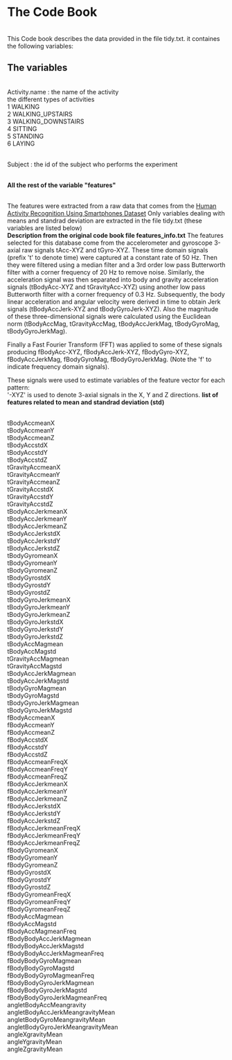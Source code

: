 # The Code Book
<br> This Code book describes the data provided in the file tidy.txt. it containes the following variables:

##  The variables
<br>Activity.name : the name of the activity
<br> the different types of activities
<br>1 WALKING
<br>2 WALKING_UPSTAIRS
<br>3 WALKING_DOWNSTAIRS
<br>4 SITTING
<br>5 STANDING
<br>6 LAYING

<br>Subject : the id of the subject who performs the experiment

<br><b> All the rest of the variable "features"</b>

<br> 
The features were extracted from a raw data that comes from the
<a href="https://archive.ics.uci.edu/ml/datasets/Human+Activity+Recognition+Using+Smartphones">Human Activity Recognition Using Smartphones Dataset</a>
Only variables dealing with means and standrad deviation are extracted in the file tidy.txt (these variables are listed below)
<br> <b>Description from the original code book file features_info.txt</b>
The features selected for this database come from the accelerometer and gyroscope 3-axial raw signals tAcc-XYZ and tGyro-XYZ. These time domain signals (prefix 't' to denote time) were captured at a constant rate of 50 Hz. Then they were filtered using a median filter and a 3rd order low pass Butterworth filter with a corner frequency of 20 Hz to remove noise. Similarly, the acceleration signal was then separated into body and gravity acceleration signals (tBodyAcc-XYZ and tGravityAcc-XYZ) using another low pass Butterworth filter with a corner frequency of 0.3 Hz. 
Subsequently, the body linear acceleration and angular velocity were derived in time to obtain Jerk signals (tBodyAccJerk-XYZ and tBodyGyroJerk-XYZ). Also the magnitude of these three-dimensional signals were calculated using the Euclidean norm (tBodyAccMag, tGravityAccMag, tBodyAccJerkMag, tBodyGyroMag, tBodyGyroJerkMag). 

Finally a Fast Fourier Transform (FFT) was applied to some of these signals producing fBodyAcc-XYZ, fBodyAccJerk-XYZ, fBodyGyro-XYZ, fBodyAccJerkMag, fBodyGyroMag, fBodyGyroJerkMag. (Note the 'f' to indicate frequency domain signals). 

These signals were used to estimate variables of the feature vector for each pattern:  
'-XYZ' is used to denote 3-axial signals in the X, Y and Z directions.
<b> list of features related to mean and standrad deviation (std)</b>

<br>tBodyAccmeanX
<br>tBodyAccmeanY
<br>tBodyAccmeanZ
<br>tBodyAccstdX
<br>tBodyAccstdY
<br>tBodyAccstdZ
<br>tGravityAccmeanX
<br>tGravityAccmeanY
<br>tGravityAccmeanZ
<br>tGravityAccstdX
<br>tGravityAccstdY
<br>tGravityAccstdZ
<br>tBodyAccJerkmeanX
<br>tBodyAccJerkmeanY
<br>tBodyAccJerkmeanZ
<br>tBodyAccJerkstdX
<br>tBodyAccJerkstdY
<br>tBodyAccJerkstdZ
<br>tBodyGyromeanX
<br>tBodyGyromeanY
<br>tBodyGyromeanZ
<br>tBodyGyrostdX
<br>tBodyGyrostdY
<br>tBodyGyrostdZ
<br>tBodyGyroJerkmeanX
<br>tBodyGyroJerkmeanY
<br>tBodyGyroJerkmeanZ
<br>tBodyGyroJerkstdX
<br>tBodyGyroJerkstdY
<br>tBodyGyroJerkstdZ
<br>tBodyAccMagmean
<br>tBodyAccMagstd
<br>tGravityAccMagmean
<br>tGravityAccMagstd
<br>tBodyAccJerkMagmean
<br>tBodyAccJerkMagstd
<br>tBodyGyroMagmean
<br>tBodyGyroMagstd
<br>tBodyGyroJerkMagmean
<br>tBodyGyroJerkMagstd
<br>fBodyAccmeanX
<br>fBodyAccmeanY
<br>fBodyAccmeanZ
<br>fBodyAccstdX
<br>fBodyAccstdY
<br>fBodyAccstdZ
<br>fBodyAccmeanFreqX
<br>fBodyAccmeanFreqY
<br>fBodyAccmeanFreqZ
<br>fBodyAccJerkmeanX
<br>fBodyAccJerkmeanY
<br>fBodyAccJerkmeanZ
<br>fBodyAccJerkstdX
<br>fBodyAccJerkstdY
<br>fBodyAccJerkstdZ
<br>fBodyAccJerkmeanFreqX
<br>fBodyAccJerkmeanFreqY
<br>fBodyAccJerkmeanFreqZ
<br>fBodyGyromeanX
<br>fBodyGyromeanY
<br>fBodyGyromeanZ
<br>fBodyGyrostdX
<br>fBodyGyrostdY
<br>fBodyGyrostdZ
<br>fBodyGyromeanFreqX
<br>fBodyGyromeanFreqY
<br>fBodyGyromeanFreqZ
<br>fBodyAccMagmean
<br>fBodyAccMagstd
<br>fBodyAccMagmeanFreq
<br>fBodyBodyAccJerkMagmean
<br>fBodyBodyAccJerkMagstd
<br>fBodyBodyAccJerkMagmeanFreq
<br>fBodyBodyGyroMagmean
<br>fBodyBodyGyroMagstd
<br>fBodyBodyGyroMagmeanFreq
<br>fBodyBodyGyroJerkMagmean
<br>fBodyBodyGyroJerkMagstd
<br>fBodyBodyGyroJerkMagmeanFreq
<br>angletBodyAccMeangravity
<br>angletBodyAccJerkMeangravityMean
<br>angletBodyGyroMeangravityMean
<br>angletBodyGyroJerkMeangravityMean
<br>angleXgravityMean
<br>angleYgravityMean
<br>angleZgravityMean
